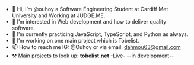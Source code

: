 - 👋 Hi, I’m @ouhoy a Software Engineering Student at Cardiff Met University and Working at JUDGE.ME.
- 👀 I’m interested in Web development and how to deliver quality software.
- 🌱 I’m currently practicing JavaScript, TypeScript, and Python as always.
- 💞️ I’m working on one main project which is Tobelist.
- 📫 How to reach me IG: @Ouhoy or via email: dahmou63@gmail.com
- ⚒️ Main projects to look up: <b>tobelist.net</b> -Live- --in development--

<!---
ouhoy/ouhoy is a ✨ special ✨ repository because its `README.md` (this file) appears on your GitHub profile.
You can click the Preview link to take a look at your changes.
- 💞️ I’m working on a project called Tighri which is an online school :)
--->
